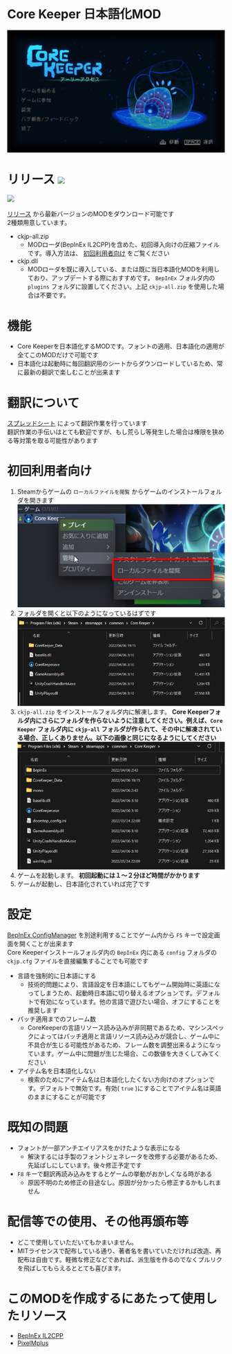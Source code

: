 ﻿# Core Keeper 日本語化MOD
<img align="center" src="img/ss.png">

# リリース [![](https://img.shields.io/github/downloads/azutake/corekeeper-jp/total.svg)](../../releases)
[![](https://img.shields.io/github/release/azutake/corekeeper-jp.svg?label=version)](../../releases/latest)

[リリース](../../releases) から最新バージョンのMODをダウンロード可能です  
2種類用意しています。
* ckjp-all.zip
  - MODローダ(BepInEx IL2CPP)を含めた、初回導入向けの圧縮ファイルです。導入方法は、 [初回利用者向け](#初回利用者向け) をご覧ください
* ckjp.dll
  - MODローダを既に導入している、または既に当日本語化MODを利用しており、アップデートする際におすすめです。 `BepInEx` フォルダ内の `plugins` フォルダに設置してください。上記 `ckjp-all.zip` を使用した場合は不要です。

# 機能
* Core Keeperを日本語化するMODです。フォントの適用、日本語化の適用が全てこのMODだけで可能です
* 日本語化は起動時に毎回翻訳用のシートからダウンロードしているため、常に最新の翻訳で楽しむことが出来ます

# 翻訳について
[スプレッドシート](https://docs.google.com/spreadsheets/d/1csBM-ZqZtG_z_JdLaFvGHHy8UABZdxRRdT_ShJM5zTE/edit#gid=0) によって翻訳作業を行っています  
翻訳作業の手伝いはとても歓迎ですが、もし荒らし等発生した場合は権限を狭める等対策を取る可能性があります

# 初回利用者向け
1. Steamからゲームの `ローカルファイルを閲覧` からゲームのインストールフォルダを開きます  
![SS](img/steam_xqDTuLeSCe.png)
2. フォルダを開くと以下のようになっているはずです  
![SS](img/explorer_dBxPBY4Glo.png)
3.  `ckjp-all.zip` をインストールフォルダ内に解凍します。 **Core Keeperフォルダ内にさらにフォルダを作らないように注意してください。例えば、`Core Keeper` フォルダ内に `ckjp-all` フォルダが作られて、その中に解凍されている場合、正しくありません。以下の画像と同じになるようにしてください**  
![SS](img/explorer_7tgBzy59mR.png)
4. ゲームを起動します。 **初回起動には１～２分ほど時間がかかります**
5. ゲームが起動し、日本語化されていれば完了です

# 設定
[BepInEx ConfigManager](https://github.com/sinai-dev/BepInExConfigManager) を別途利用することでゲーム内から `F5` キーで設定画面を開くことが出来ます  
Core Keeperインストールフォルダ内の `BepInEx` 内にある `config` フォルダの `ckjp.cfg` ファイルを直接編集することでも可能です
* 言語を強制的に日本語にする
  - 技術的問題により、言語設定を日本語にしてもゲーム開始時に英語になってしまうため、起動時日本語に切り替えるオプションです。デフォルトで有効になっています。他の言語で遊びたい場合、オフにすることを推奨します
* パッチ適用までのフレーム数
  - CoreKeeperの言語リソース読み込みが非同期であるため、マシンスペックによってはパッチ適用と言語リソース読み込みが競合し、ゲーム中に不具合が生じる可能性があるため、フレーム数を調整出来るようになっています。ゲーム中に問題が生じた場合、この数値を大きくしてみてください
* アイテム名を日本語化しない
  - 検索のためにアイテム名は日本語化したくない方向けのオプションです。デフォルトで無効です。有効( `true` )にすることでアイテム名は英語のままにすることが可能です

# 既知の問題
* フォントが一部アンチエイリアスをかけたような表示になる
  - 解決するには手製のフォントジェネレータを改修する必要があるため、先延ばしにしています。後々修正予定です
* `F8` キーで翻訳再読み込みをするとゲームの挙動がおかしくなる時がある
  - 原因不明のため修正の目途なし。原因が分かったら修正するかもしれません

# 配信等での使用、その他再頒布等
* どこで使用していただいてもかまいません。
* MITライセンスで配布している通り、著者名を書いていただければ改造、再配布は自由です。軽微な修正などであれば、派生版を作るのでなくプルリクを飛ばしてもらえるととても喜びます。

# このMODを作成するにあたって使用したリソース
* [BepInEx IL2CPP](https://github.com/BepInEx/BepInEx)
* [PixelMplus](https://itouhiro.hatenablog.com/entry/20130602/font)
